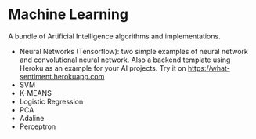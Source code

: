 # Machine Learning
A bundle of Artificial Intelligence algorithms and implementations.
- Neural Networks (Tensorflow): two simple examples of neural network and convolutional neural network. Also a backend template using Heroku as an example for your AI projects. Try it on https://what-sentiment.herokuapp.com
- SVM
- K-MEANS 
- Logistic Regression
- PCA 
- Adaline
- Perceptron
